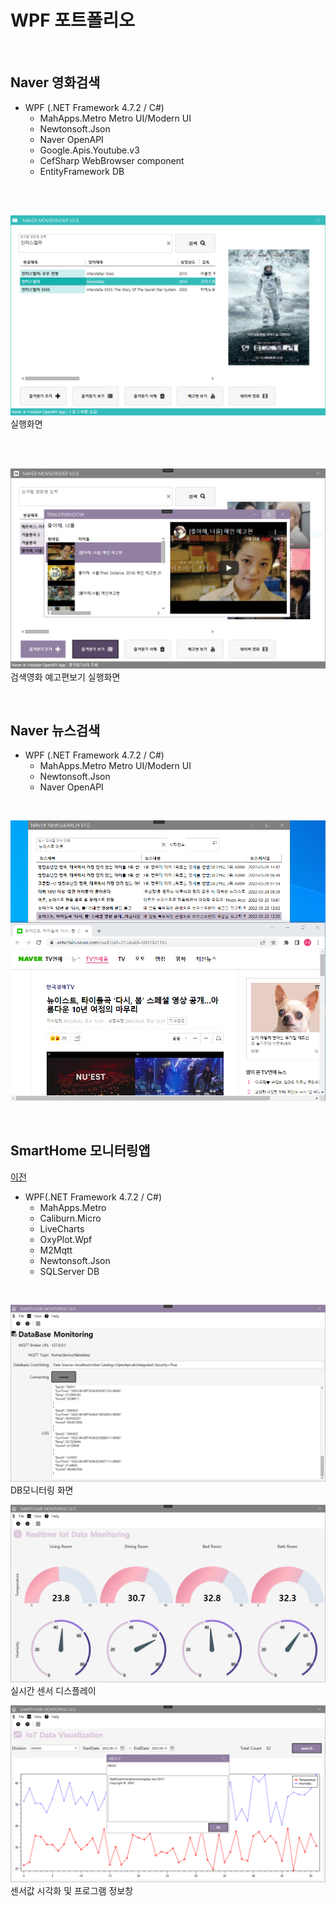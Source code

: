 # WPF 포트폴리오

<br>

## Naver 영화검색
 - WPF (.NET Framework 4.7.2 / C#)
   - MahApps.Metro Metro UI/Modern UI
   - Newtonsoft.Json
   - Naver OpenAPI
   - Google.Apis.Youtube.v3
   - CefSharp WebBrowser component
   - EntityFramework DB
   
<br>
<br>
   
![NaverMovieFinder](https://github.com/osora33/studyWpf/blob/main/capture/interstellar.png)
실행화면

<br>
<br>

![YoutubePlay](https://github.com/osora33/studyWpf/blob/main/capture/youtube_trailer.PNG)
검색영화 예고편보기 실행화면

<br>

## Naver 뉴스검색
 - WPF (.NET Framework 4.7.2 / C#)
   - MahApps.Metro Metro UI/Modern UI
   - Newtonsoft.Json
   - Naver OpenAPI

<br>

![NaverNewsSearch](https://github.com/osora33/studyWpf/blob/main/capture/naver_newssearch2.PNG)

<br>

## SmartHome 모니터링앱
[이전](https://github.com/osora33/studyWpf)
 - WPF(.NET Framework 4.7.2 / C#)
   - MahApps.Metro
   - Caliburn.Micro
   - LiveCharts
   - OxyPlot.Wpf
   - M2Mqtt
   - Newtonsoft.Json
   - SQLServer DB

<br>

![SmartHomeMonitoring](https://github.com/osora33/studyWpf/blob/main/capture/SmartHomeMonitoring.PNG)
DB모니터링 화면

![RealTimeView](https://raw.githubusercontent.com/osora33/studyWpf/main/capture/RealTime.PNG)
실시간 센서 디스플레이

![HistoryView](https://raw.githubusercontent.com/osora33/studyWpf/main/capture/History.PNG)
센서값 시각화 및 프로그램 정보창
